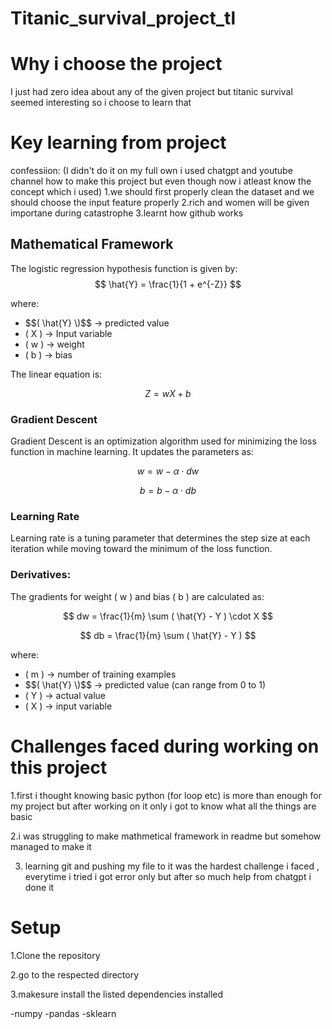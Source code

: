 ﻿# Titanic_survival_project_tl
 
# Why i choose the project 
I just had zero idea about any of the given project but titanic survival seemed interesting so i choose to learn that

# Key learning from project
confessiion: (I didn't do it on my full own i used chatgpt and youtube channel how to make this project but even though now i atleast know the concept which i used)
1.we should first properly clean the dataset and we should choose the input feature properly
2.rich and women will be given importane during catastrophe
3.learnt how github works 


## Mathematical Framework

The logistic regression hypothesis function is given by:
$$
\hat{Y} = \frac{1}{1 + e^{-Z}}
$$

where:

- \$$( \hat{Y} \)$$ → predicted value  
- \( X \) → Input variable  
- \( w \) → weight  
- \( b \) → bias  

The linear equation is:

$$
Z = wX + b
$$

### **Gradient Descent**
Gradient Descent is an optimization algorithm used for minimizing the loss function in machine learning. It updates the parameters as:

$$
w = w - \alpha \cdot dw
$$

$$
b = b - \alpha \cdot db
$$

### **Learning Rate**
Learning rate is a tuning parameter that determines the step size at each iteration while moving toward the minimum of the loss function.

### **Derivatives:**

The gradients for weight \( w \) and bias \( b \) are calculated as:

$$
dw = \frac{1}{m} \sum ( \hat{Y} - Y ) \cdot X
$$

$$
db = \frac{1}{m} \sum ( \hat{Y} - Y )
$$

where:

- \( m \) → number of training examples  
- \$$( \hat{Y} \)$$ → predicted value  (can range from 0 to 1)
- \( Y \) → actual value  
- \( X \) → input variable


# Challenges faced during working on this project
1.first i thought knowing basic python (for loop etc) is more than enough for my project  but after working on it only i got to know what all the things are basic

2.i was struggling to make mathmetical framework in readme but somehow managed to make it

3. learning git and pushing my file to it was the hardest challenge i faced , everytime i tried  i got error only but after so much help from chatgpt i done it

# Setup 
1.Clone the repository 

2.go to the respected directory

3.makesure install the listed dependencies installed 

-numpy 
-pandas
-sklearn

